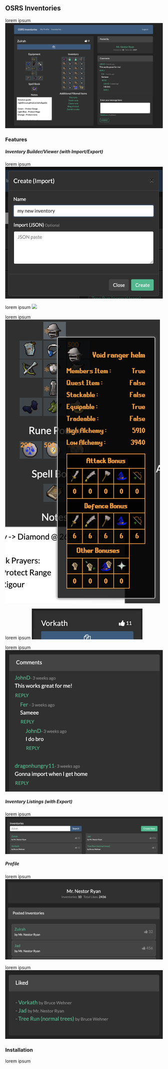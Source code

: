 ## OSRS Inventories
lorem ipsum
![](showcase/overview.png)

### Features
##### Inventory Builder/Viewer (with Import/Export)
lorem ipsum
![](showcase/create-import.png)

lorem ipsum
![](showcase/showcase.gif)

lorem ipsum
![](showcase/item-details.png)

lorem ipsum
![](showcase/likes.gif)

lorem ipsum
![](showcase/comments.png)

##### Inventory Listings (with Export)
lorem ipsum
![](showcase/inventory-list.png)

##### Profile
lorem ipsum
![](showcase/posted-inventories.png)

lorem ipsum
![](showcase/liked.png)

### Installation
lorem ipsum